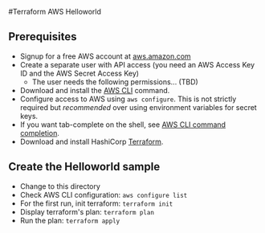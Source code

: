 #Terraform AWS Helloworld

## Prerequisites

* Signup for a free AWS account at [aws.amazon.com](https://aws.amazon.com)
* Create a separate user with API access (you need an AWS Access Key ID and the AWS
Secret Access Key)
  * The user needs the following permissions... (TBD)
* Download and install the [AWS CLI](https://docs.aws.amazon.com/cli/latest/userguide/awscli-install-linux.html)
  command.
* Configure access to AWS using `aws configure`. This is not strictly required but _recommended_ over using environment variables for secret keys.
* If you want tab-complete on the shell, see
  [AWS CLI command completion](https://docs.aws.amazon.com/cli/latest/userguide/cli-command-completion.html).
* Download and install HashiCorp [Terraform](https://www.terraform.io/downloads.html).

## Create the Helloworld sample

* Change to this directory
* Check AWS CLI configuration: `aws configure list`
* For the first run, init terraform: `terraform init`
* Display terraform's plan: `terraform plan`
* Run the plan: `terraform apply`
